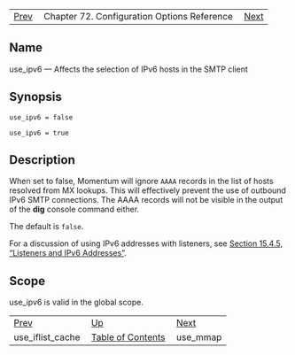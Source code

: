 |     |     |     |
| --- | --- | --- |
| [Prev](conf.ref.use_iflist_cache)  | Chapter 72. Configuration Options Reference |  [Next](conf.ref.use_mmap) |

<a name="conf.ref.use_ipv6"></a>
## Name

use_ipv6 — Affects the selection of IPv6 hosts in the SMTP client

## Synopsis

`use_ipv6 = false`

`use_ipv6 = true`

<a name="idp27307568"></a>
## Description

When set to false, Momentum will ignore `AAAA` records in the list of hosts resolved from MX lookups. This will effectively prevent the use of outbound IPv6 SMTP connections. The AAAA records will not be visible in the output of the **dig** console command either.

The default is `false`.

For a discussion of using IPv6 addresses with listeners, see [Section 15.4.5, “Listeners and IPv6 Addresses”](listeners#listeners.ipv6 "15.4.5. Listeners and IPv6 Addresses").

<a name="idp27312464"></a>
## Scope

use_ipv6 is valid in the global scope.

|     |     |     |
| --- | --- | --- |
| [Prev](conf.ref.use_iflist_cache)  | [Up](config.options.ref) |  [Next](conf.ref.use_mmap) |
| use_iflist_cache  | [Table of Contents](index) |  use_mmap |

